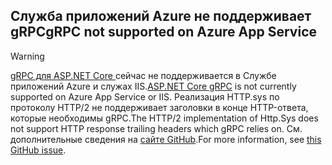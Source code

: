 ## <a name="grpc-not-supported-on-azure-app-service"></a><span data-ttu-id="1b40f-101">Служба приложений Azure не поддерживает gRPC</span><span class="sxs-lookup"><span data-stu-id="1b40f-101">gRPC not supported on Azure App Service</span></span>

> [!WARNING]
> <span data-ttu-id="1b40f-102">[gRPC для ASP.NET Core ](xref:grpc/index) сейчас не поддерживается в Службе приложений Azure и служах IIS.</span><span class="sxs-lookup"><span data-stu-id="1b40f-102">[ASP.NET Core gRPC](xref:grpc/index) is not currently supported on Azure App Service or IIS.</span></span> <span data-ttu-id="1b40f-103">Реализация HTTP.sys по протоколу HTTP/2 не поддерживает заголовки в конце HTTP-ответа, которые необходимы gRPC.</span><span class="sxs-lookup"><span data-stu-id="1b40f-103">The HTTP/2 implementation of Http.Sys does not support HTTP response trailing headers which gRPC relies on.</span></span> <span data-ttu-id="1b40f-104">См. дополнительные сведения на [сайте GitHub](https://github.com/dotnet/AspNetCore/issues/9020).</span><span class="sxs-lookup"><span data-stu-id="1b40f-104">For more information, see [this GitHub issue](https://github.com/dotnet/AspNetCore/issues/9020).</span></span>
